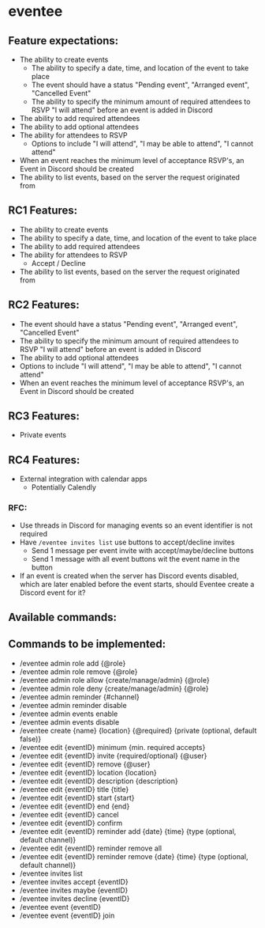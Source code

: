 # eventee

## Feature expectations:
- The ability to create events
    - The ability to specify a date, time, and location of the event to take place
    - The event should have a status "Pending event", "Arranged event", "Cancelled Event"
    - The ability to specify the minimum amount of required attendees to RSVP "I will attend" before an event is added in Discord
- The ability to add required attendees
- The ability to add optional attendees
- The ability for attendees to RSVP
    - Options to include "I will attend", "I may be able to attend", "I cannot attend"
- When an event reaches the minimum level of acceptance RSVP's, an Event in Discord should be created
- The ability to list events, based on the server the request originated from

## RC1 Features:
- The ability to create events
- The ability to specify a date, time, and location of the event to take place
- The ability to add required attendees
- The ability for attendees to RSVP
    - Accept / Decline
- The ability to list events, based on the server the request originated from

## RC2 Features:
- The event should have a status "Pending event", "Arranged event", "Cancelled Event"
- The ability to specify the minimum amount of required attendees to RSVP "I will attend" before an event is added in Discord
- The ability to add optional attendees
- Options to include "I will attend", "I may be able to attend", "I cannot attend"
- When an event reaches the minimum level of acceptance RSVP's, an Event in Discord should be created

## RC3 Features:
- Private events

## RC4 Features:
- External integration with calendar apps
    - Potentially Calendly

### RFC:
- Use threads in Discord for managing events so an event identifier is not required
- Have `/eventee invites list` use buttons to accept/decline invites
    - Send 1 message per event invite with accept/maybe/decline buttons
    - Send 1 message with all event buttons wit the event name in the button
- If an event is created when the server has Discord events disabled, which are later enabled before the event starts, should Eventee create a Discord event for it?

## Available commands:

## Commands to be implemented:
- /eventee admin role add {@role}
- /eventee admin role remove {@role}
- /eventee admin role allow {create/manage/admin} {@role}
- /eventee admin role deny {create/manage/admin} {@role}
- /eventee admin reminder {#channel}
- /eventee admin reminder disable
- /eventee admin events enable
- /eventee admin events disable
- /eventee create {name} {location} {@required} {private (optional, default false)}
- /eventee edit {eventID} minimum {min. required accepts}
- /eventee edit {eventID} invite {required/optional} {@user}
- /eventee edit {eventID} remove {@user}
- /eventee edit {eventID} location {location}
- /eventee edit {eventID} description {description}
- /eventee edit {eventID} title {title}
- /eventee edit {eventID} start {start}
- /eventee edit {eventID} end {end}
- /eventee edit {eventID} cancel
- /eventee edit {eventID} confirm
- /eventee edit {eventID} reminder add {date} {time} {type (optional, default channel)}
- /eventee edit {eventID} reminder remove all
- /eventee edit {eventID} reminder remove {date} {time} {type (optional, default channel)}
- /eventee invites list
- /eventee invites accept {eventID}
- /eventee invites maybe {eventID}
- /eventee invites decline {eventID}
- /eventee event {eventID}
- /eventee event {eventID} join